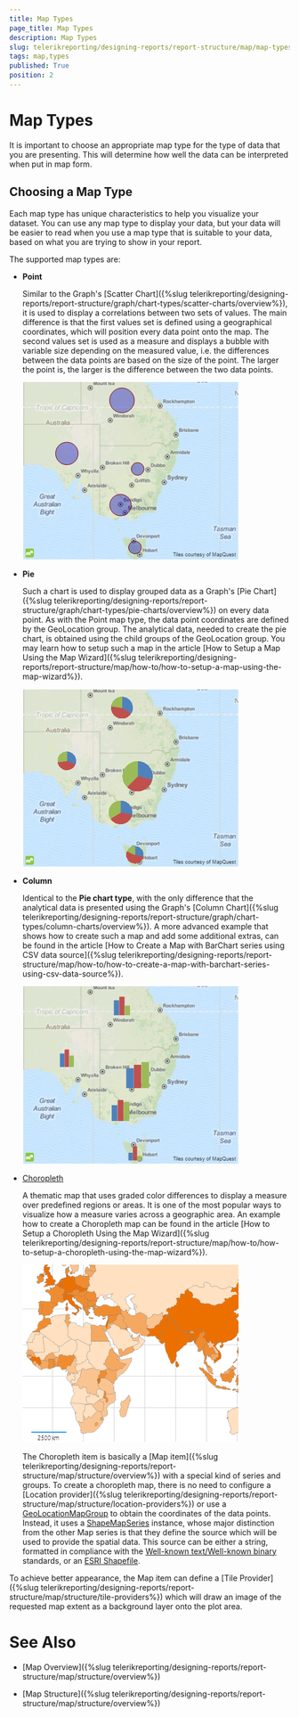 ```yaml
---
title: Map Types
page_title: Map Types 
description: Map Types
slug: telerikreporting/designing-reports/report-structure/map/map-types
tags: map,types
published: True
position: 2
---
```


# Map Types

It is important to choose an appropriate map type for the type of data that you are presenting. This will determine how well the data can be interpreted when put in map form.

## Choosing a Map Type

Each map type has unique characteristics to help you visualize your dataset. You can use any map type to display your data, but your data will be easier to read when you use a map type that is suitable to your data, based on what you are trying to show in your report. 

The supported map types are: 

* __Point__ 

  Similar to the Graph's [Scatter Chart]({%slug telerikreporting/designing-reports/report-structure/graph/chart-types/scatter-charts/overview%}), it is used to display a correlations between two sets of values. The main difference is that the first values set is defined using a geographical coordinates, which will position every data point onto the map. The second values set is used as a measure and displays a bubble with variable size depending on the measured value, i.e. the differences between the data points are based on the size of the point. The larger the point is, the larger is the difference between the two data points. 

  ![Map Point Chart](images/Map/MapPointChart.png)

* __Pie__ 

  Such a chart is used to display grouped data as a Graph's [Pie Chart]({%slug telerikreporting/designing-reports/report-structure/graph/chart-types/pie-charts/overview%}) on every data point. As with the Point map type, the data point coordinates are defined by the GeoLocation group. The analytical data, needed to create the pie chart, is obtained using the child groups of the GeoLocation group. You may learn how to setup such a map in the article [How to Setup a Map Using the Map Wizard]({%slug telerikreporting/designing-reports/report-structure/map/how-to/how-to-setup-a-map-using-the-map-wizard%}). 

  ![Map Pie Chart](images/Map/MapPieChart.png)

* __Column__ 

  Identical to the __Pie chart type__, with the only difference that the analytical data is presented using the Graph's [Column Chart]({%slug telerikreporting/designing-reports/report-structure/graph/chart-types/column-charts/overview%}). A more advanced example that shows how to create such a map and add some additional extras, can be found in the article [How to Create a Map with BarChart series using CSV data source]({%slug telerikreporting/designing-reports/report-structure/map/how-to/how-to-create-a-map-with-barchart-series-using-csv-data-source%}). 

  ![Map Column Chart](images/Map/MapColumnChart.png)

* [Choropleth](http://en.wikipedia.org/wiki/Choropleth_map) 

  A thematic map that uses graded color differences to display a measure over predefined regions or areas. It is one of the most popular ways to visualize how a measure varies across a geographic area. An example how to create a Choropleth map can be found in the article [How to Setup a Choropleth Using the Map Wizard]({%slug telerikreporting/designing-reports/report-structure/map/how-to/how-to-setup-a-choropleth-using-the-map-wizard%}). 

  ![Choropleth Chart Type](images/Map/Choropleth/Choropleth_ChartType.png) 
  
  The Choropleth item is basically a [Map item]({%slug telerikreporting/designing-reports/report-structure/map/structure/overview%}) with a special kind of series and groups. To create a choropleth map, there is no need to configure a [Location provider]({%slug telerikreporting/designing-reports/report-structure/map/structure/location-providers%}) or use a [GeoLocationMapGroup](/reporting/api/Telerik.Reporting.GeoLocationMapGroup) to obtain the coordinates of the data points. Instead, it uses a [ShapeMapSeries](/reporting/api/Telerik.Reporting.ShapeMapSeries) instance, whose major distinction from the other Map series is that they define the source which will be used to provide the spatial data. This source can be either a string, formatted in compliance with the [Well-known text/Well-known binary](http://en.wikipedia.org/wiki/Well-known_text) standards, or an [ESRI Shapefile](http://en.wikipedia.org/wiki/Shapefile). 

To achieve better appearance, the Map item can define a [Tile Provider]({%slug telerikreporting/designing-reports/report-structure/map/structure/tile-providers%}) which will draw an image of the requested map extent as a background layer onto the plot area. 

# See Also

* [Map Overview]({%slug telerikreporting/designing-reports/report-structure/map/structure/overview%})

* [Map Structure]({%slug telerikreporting/designing-reports/report-structure/map/structure/overview%})
